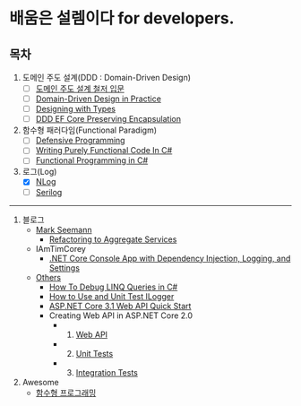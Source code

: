 # 배움은 설렘이다 for developers.

## 목차
1. 도메인 주도 설계(DDD : Domain-Driven Design)
   - [ ] [도메인 주도 설계 철저 입문](./DDD/DDDGuide)
   - [ ] [Domain-Driven Design in Practice](./DDD/DddInPractice)
   - [ ] [Designing with Types](./DDD/DesigningWithTypes)
   - [ ] [DDD EF Core Preserving Encapsulation](./DDD/DddEfCorePreservingEncapsulation)
1. 함수형 패러다임(Functional Paradigm)   
   - [ ] [Defensive Programming](./Functional/DefensiveProgramming)
   - [ ] [Writing Purely Functional Code In C#](./Functional/WritingPurelyFunctionalCodeInCSharp)
   - [ ] [Functional Programming in C#](./Functional/FPinCSharp)
1. 로그(Log)
   - [x] [NLog](./Infra/NLog)
   - [ ] [Serilog](./Infra/Serilog)
---
1. 블로그
   - [Mark Seemann](./Blogs/MarkSeemann)
     - [Refactoring to Aggregate Services](./Blogs/MarkSeemann/RefactoringToAggregateServices)
   - IAmTimCorey
     - [.NET Core Console App with Dependency Injection, Logging, and Settings](./Blogs/IAmTimCorey/BetterConsoleApp/ConsoleUI)
   - [Others](./Blogs/Others)	
     - [How To Debug LINQ Queries in C#](./Blogs/Others/HowToDebugLINQQueriesInCSharp)
     - [How to Use and Unit Test ILogger](./Blogs/Others/HowToUseAndUnitTestILogger)
     - [ASP.NET Core 3.1 Web API Quick Start](https://medium.com/imaginelearning/asp-net-core-3-1-microservice-quick-start-c0c2f4d6c7fa)
     - Creating Web API in ASP.NET Core 2.0
       - 1. [Web API](https://www.codingame.com/playgrounds/35462/creating-web-api-in-asp-net-core-2-0/part-1---web-api)
       - 2. [Unit Tests](https://www.codingame.com/playgrounds/35462/creating-web-api-in-asp-net-core-2-0/part-2---unit-tests)
       - 3. [Integration Tests](https://www.codingame.com/playgrounds/35462/creating-web-api-in-asp-net-core-2-0/part-3---integration-tests)
1. Awesome
   - [함수형 프로그래밍](./Awesome/FP)
